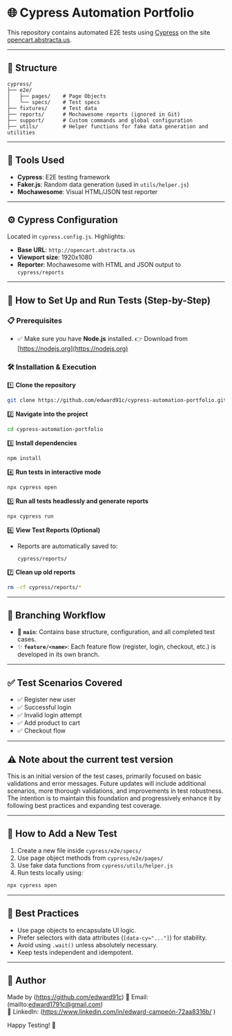 # 🌐 Cypress Automation Portfolio

This repository contains automated E2E tests using [Cypress](https://www.cypress.io/) on the site [opencart.abstracta.us](https://opencart.abstracta.us).

---

## 📁 Structure

```
cypress/
├── e2e/
│   ├── pages/    # Page Objects
│   └── specs/    # Test specs
├── fixtures/     # Test data
├── reports/      # Mochawesome reports (ignored in Git)
├── support/      # Custom commands and global configuration
├── utils/        # Helper functions for fake data generation and utilities
```

---

## 🔧 Tools Used

* **Cypress**: E2E testing framework
* **Faker.js**: Random data generation (used in `utils/helper.js`)
* **Mochawesome**: Visual HTML/JSON test reporter

---

## ⚙️ Cypress Configuration

Located in `cypress.config.js`. Highlights:

* **Base URL**: `http://opencart.abstracta.us`
* **Viewport size**: 1920x1080
* **Reporter**: Mochawesome with HTML and JSON output to `cypress/reports`

---

## 🚀 How to Set Up and Run Tests (Step-by-Step)

### 📋 Prerequisites

* ✅ Make sure you have **Node.js** installed.
  👉 Download from [https://nodejs.org](https://nodejs.org)

### 🛠️ Installation & Execution

1️⃣ **Clone the repository**

```bash
git clone https://github.com/edward91c/cypress-automation-portfolio.git
```

2️⃣ **Navigate into the project**

```bash
cd cypress-automation-portfolio
```

3️⃣ **Install dependencies**

```bash
npm install
```

4️⃣ **Run tests in interactive mode**

```bash
npx cypress open
```

5️⃣ **Run all tests headlessly and generate reports**

```bash
npx cypress run
```

6️⃣ **View Test Reports (Optional)**

* Reports are automatically saved to:

  ```
  cypress/reports/
  ```

7️⃣ **Clean up old reports**

```bash
rm -rf cypress/reports/*
```

---

## 🌱 Branching Workflow

* 🌿 **`main`**: Contains base structure, configuration, and all completed test cases.
* ✨ **`feature/<name>`**: Each feature flow (register, login, checkout, etc.) is developed in its own branch.

---

## ✅ Test Scenarios Covered

* ✅ Register new user
* ✅ Successful login
* ✅ Invalid login attempt
* ✅ Add product to cart
* ✅ Checkout flow

---

## ⚠️ Note about the current test version

This is an initial version of the test cases, primarily focused on basic validations and error messages. Future updates will include additional scenarios, more thorough validations, and improvements in test robustness.
The intention is to maintain this foundation and progressively enhance it by following best practices and expanding test coverage.

---

## 🧪 How to Add a New Test

1. Create a new file inside `cypress/e2e/specs/`
2. Use page object methods from `cypress/e2e/pages/`
3. Use fake data functions from `cypress/utils/helper.js`
4. Run tests locally using:

```bash
npx cypress open
```

---

## 🧠 Best Practices

- Use page objects to encapsulate UI logic.
- Prefer selectors with data attributes (`[data-cy="..."]`) for stability.
- Avoid using `.wait()` unless absolutely necessary.
- Keep tests independent and idempotent.

---

## 📌 Author

Made by (https://github.com/edward91c)
📧 Email: (mailto:edward1791c@gmail.com)  
🔗 LinkedIn: (https://www.linkedin.com/in/edward-campeón-72aa8316b/ )

Happy Testing! 🎯
